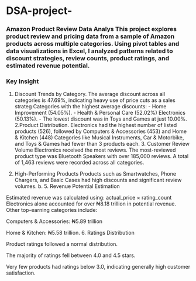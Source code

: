 # DSA-project-

### Amazon Product Review Data Analys      This project explores product review and pricing data from a sample of Amazon products across multiple categories. Using pivot tables and data visualizations in Excel, I analyzed patterns related to discount strategies, review counts, product ratings, and estimated revenue potential.

### Key Insight 

1. Discount Trends by Category.              The average discount across all categories is 47.69%, indicating heavy use of price cuts as a sales strateg Categories with the highest average discounts:                   - Home Improvement (54.05%).                 - Health & Personal Care (52.02%)          Electronics (50.13%).                         - The lowest discount was in Toys and Games at just 10.00%.                                                                                                                                                               2.Product Distribution.                   Electronics had the highest number of listed products (526), followed by Computers & Accessories (453) and Home & Kitchen (448) Categories like Musical Instruments, Car & Motorbike, and Toys & Games had fewer than 3 products each.                                                                                              3. Customer Review Volume           Electronics received the most reviews.     The most-reviewed product type was Bluetooth Speakers with over 185,000 reviews. A total of 1,463 reviews were recorded across all categories.              

4. High-Performing Products
Products such as Smartwatches, Phone Chargers, and Basic Cases had high discounts and significant review volumes.
                       b.                                                                5. Revenue Potential Estimation

Estimated revenue was calculated using: actual_price × rating_count
Electronics alone accounted for over ₦8.18 trillion in potential revenue.
Other top-earning categories include:

Computers & Accessories: ₦5.89 trillion

Home & Kitchen: ₦5.58 trillion.                                                                                                      6. Ratings Distribution

Product ratings followed a normal distribution.

The majority of ratings fell between 4.0 and 4.5 stars.

Very few products had ratings below 3.0, indicating generally high customer satisfaction.
